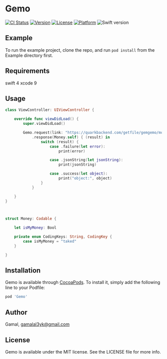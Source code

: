 # Gemo

[![CI Status](http://img.shields.io/travis/gemgemo/Gemo.svg?style=flat)](https://travis-ci.org/gemgemo/Gemo)
[![Version](https://img.shields.io/cocoapods/v/Gemo.svg?style=flat)](http://cocoapods.org/pods/Gemo)
[![License](https://img.shields.io/cocoapods/l/Gemo.svg?style=flat)](http://cocoapods.org/pods/Gemo)
[![Platform](https://img.shields.io/cocoapods/p/Gemo.svg?style=flat)](http://cocoapods.org/pods/Gemo)
![Swift version](https://img.shields.io/badge/swift-4.0-orange.svg)

## Example

To run the example project, clone the repo, and run `pod install` from the Example directory first.

## Requirements
swift 4
xcode 9

## Usage

```swift
class ViewController: UIViewController {

    override func viewDidLoad() {
        super.viewDidLoad()

        Gemo.request(link: "https://quarkbackend.com/getfile/gemgemo/mony", method: .get)
            .response(Money.self) { (result) in
                switch (result) {
                    case .failure(let error):
                        print(error)

                    case .jsonString(let jsonString):
                        print(jsonString)

                    case .success(let object):
                        print("object:", object)
                }
            }

    }
}



struct Money: Codable {

    let isMyMoney: Bool

    private enum CodingKeys: String, CodingKey {
        case isMyMoney = "taked"
    }

}

```

## Installation

Gemo is available through [CocoaPods](http://cocoapods.org). To install
it, simply add the following line to your Podfile:

```ruby
pod 'Gemo'
```

## Author

Gamal, gamalal3yk@gmail.com

## License

Gemo is available under the MIT license. See the LICENSE file for more info.

